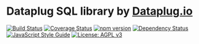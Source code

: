 # Dataplug SQL library by [Dataplug.io](https://dataplug.io)

[![Build Status](https://img.shields.io/travis/dataplug-io/dataplug-sql.svg)](https://travis-ci.org/dataplug-io/dataplug-sql)
[![Coverage Status](https://img.shields.io/coveralls/github/dataplug-io/dataplug-sql.svg)](https://coveralls.io/github/dataplug-io/dataplug-sql?branch=master)
[![npm version](https://badge.fury.io/js/%40dataplug%2Fdataplug-sql.svg)](https://badge.fury.io/js/%40dataplug%2Fdataplug-sql)
[![Dependency Status](https://img.shields.io/librariesio/github/dataplug-io/dataplug-sql.svg)](https://github.com/dataplug-io/dataplug-sql)
[![JavaScript Style Guide](https://img.shields.io/badge/code_style-standard-brightgreen.svg)](https://standardjs.com)
[![License: AGPL v3](https://img.shields.io/badge/License-AGPL%20v3-blue.svg)](https://www.gnu.org/licenses/agpl-3.0)
